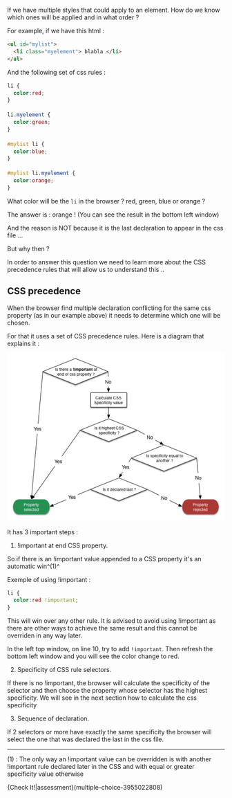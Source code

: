 If we have multiple styles that could apply to an element.
How do we know which ones will be applied and in what order ?

For example, if we have this html :

```html
<ul id="mylist">
  <li class="myelement"> blabla </li>
</ul>
````

And the following set of css rules :

```css
li {
  color:red;
}

li.myelement {
  color:green;
}

#mylist li {
  color:blue; 
}

#mylist li.myelement {
  color:orange;
}
```

What color will be the `li` in the browser ?
red, green, blue or orange ?

The answer is : orange ! (You can see the result in the bottom left window)

And the reason is NOT because it is the last declaration to appear in the css file ...

But why then ?

In order to answer this question we need to learn more about the CSS precedence rules that will allow us to understand this ..

## CSS precedence
When the browser find multiple declaration conflicting for the same css property (as in our example above) it needs to determine which one will be chosen.

For that it uses a set of CSS precedence rules. Here is a diagram that explains it :

![](.guides/img/Precedence.png)


It has 3 important steps :

1) !important at end CSS property.

So if there is an !important value appended to a CSS property it's an automatic win^(1)^

Exemple of using !important :

```css
li {
  color:red !important;
}
```

This will win over any other rule. It is advised to avoid using !important as there are other ways to achieve the same result and this cannot be overriden in any way later.

In the left top window, on line 10, try to add `!important`. Then refresh the bottom left window and you will see the color change to red.

2) Specificity of CSS rule selectors.

If there is no !important, the browser will calculate the specificity of the selector and then choose the property whose selector has the highest specificity. We will see in the next section how to calculate the css specificity 

3) Sequence of declaration.

If 2 selectors or more have exactly the same specificity the browser will select the one that was declared the last in the css file.

---

(1) : The only way an !important value can be overridden is with another !important rule declared later in the CSS and with equal or greater specificity value otherwise

{Check It!|assessment}(multiple-choice-3955022808)






